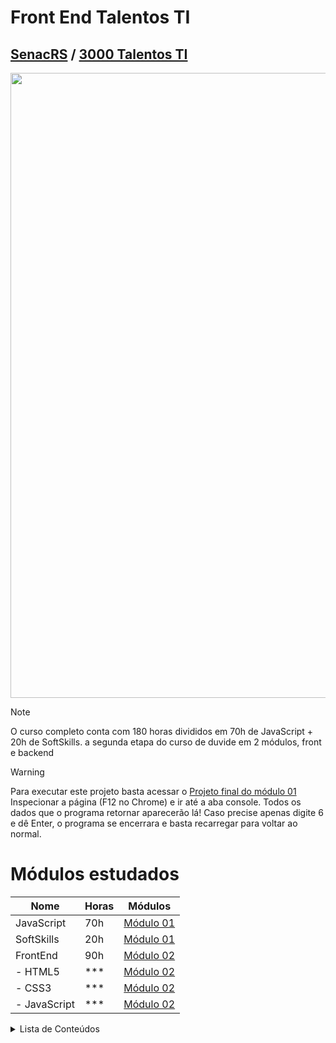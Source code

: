 # Front End Talentos TI
## [SenacRS](https://www.senacrs.com.br/) / [3000 Talentos TI](https://www.senacrs.com.br/hotsite/talentosti/index.php?gclid=EAIaIQobChMIjvjdyoTugQMV00FIAB3-uQvvEAAYASAAEgLgCPD_BwE)

<img src="https://mir-s3-cdn-cf.behance.net/project_modules/max_1200/79731568097599.5b50bca477735.jpg" width="1000"></img> 

> [!NOTE]
> O curso completo conta com 180 horas divididos em 70h de JavaScript + 20h de SoftSkills.
> a segunda etapa do curso de duvide em 2 módulos, front e backend

> [!WARNING]
> Para executar este projeto basta acessar o
[Projeto final do módulo 01](https://github.com/Marccelo125/prj-final-m1-talentos-ti/index.html)
> Inspecionar a página (F12 no Chrome) e ir até a aba console.
> Todos os dados que o programa retornar aparecerão lá!
> Caso precise apenas digite 6 e dê Enter, o programa se encerrara e basta recarregar para voltar ao normal.

# Módulos estudados
| Nome        | Horas  | Módulos   |
| ----------- | ------ | --------- |
| JavaScript  | 70h    | [Módulo 01](https://github.com/Marccelo125/prj-final-m1-talentos-ti) |
| SoftSkills  | 20h    | [Módulo 01](https://github.com/Marccelo125/prj-final-m1-talentos-ti) |
| FrontEnd    | 90h    | [Módulo 02](https://github.com/Marccelo125/front-end-talentos-ti) |
| - HTML5     | ***    | [Módulo 02](https://github.com/Marccelo125/front-end-talentos-ti) |
| - CSS3      | ***    | [Módulo 02](https://github.com/Marccelo125/front-end-talentos-ti) |
| - JavaScript| ***    | [Módulo 02](https://github.com/Marccelo125/front-end-talentos-ti) |

<details>
<summary>Lista de Conteúdos </summary>

### Linguagens Estudadas
- HTML5
    - Semantica
    - Tags
- CSS
- JavaScript
    - Funções
    - Switch Case
    - Estruturas de Repetições
    - Listas e Organização de códigos
    - Requerimento e Adição de dados

E como sempre, começamos do básico, você pode checar mais sobre no meu repositório:</br>
[Conteúdos de Estudo do Módulo 01](https://github.com/Marccelo125/prj-final-m1-talentos-ti) </br>
[Conteúdos de Estudo do Módulo 02](https://github.com/Marccelo125/front-end-talentos-ti)

```JS
function boasVindas() {
    for(i = 0; i < 10; i++>) {
        console.log("Seja Bem Vindo! Seu número é:", i)
    }
}

boasVindas()
console.log("Hello World")
```
</details>